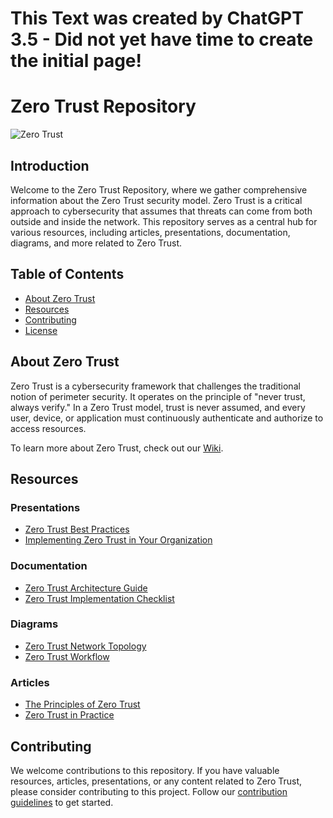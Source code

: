 # This Text was created by ChatGPT 3.5 - Did not yet have time to create the initial page!


# Zero Trust Repository

![Zero Trust](zero-trust-image.png)

## Introduction

Welcome to the Zero Trust Repository, where we gather comprehensive information about the Zero Trust security model. Zero Trust is a critical approach to cybersecurity that assumes that threats can come from both outside and inside the network. This repository serves as a central hub for various resources, including articles, presentations, documentation, diagrams, and more related to Zero Trust.

## Table of Contents

- [About Zero Trust](#about-zero-trust)
- [Resources](#resources)
- [Contributing](#contributing)
- [License](#license)

## About Zero Trust

Zero Trust is a cybersecurity framework that challenges the traditional notion of perimeter security. It operates on the principle of "never trust, always verify." In a Zero Trust model, trust is never assumed, and every user, device, or application must continuously authenticate and authorize to access resources. 

To learn more about Zero Trust, check out our [Wiki](wiki/zero-trust.md).

## Resources

### Presentations

- [Zero Trust Best Practices](presentations/zero-trust-best-practices.pdf)
- [Implementing Zero Trust in Your Organization](presentations/zero-trust-implementation.pptx)

### Documentation

- [Zero Trust Architecture Guide](documentation/zero-trust-architecture.pdf)
- [Zero Trust Implementation Checklist](documentation/zero-trust-checklist.md)

### Diagrams

- [Zero Trust Network Topology](diagrams/zero-trust-topology.png)
- [Zero Trust Workflow](diagrams/zero-trust-workflow.jpg)

### Articles

- [The Principles of Zero Trust](articles/principles-of-zero-trust.md)
- [Zero Trust in Practice](articles/zero-trust-in-practice.md)

## Contributing

We welcome contributions to this repository. If you have valuable resources, articles, presentations, or any content related to Zero Trust, please consider contributing to this project. Follow our [contribution guidelines](CONTRIBUTING.md) to get started.


